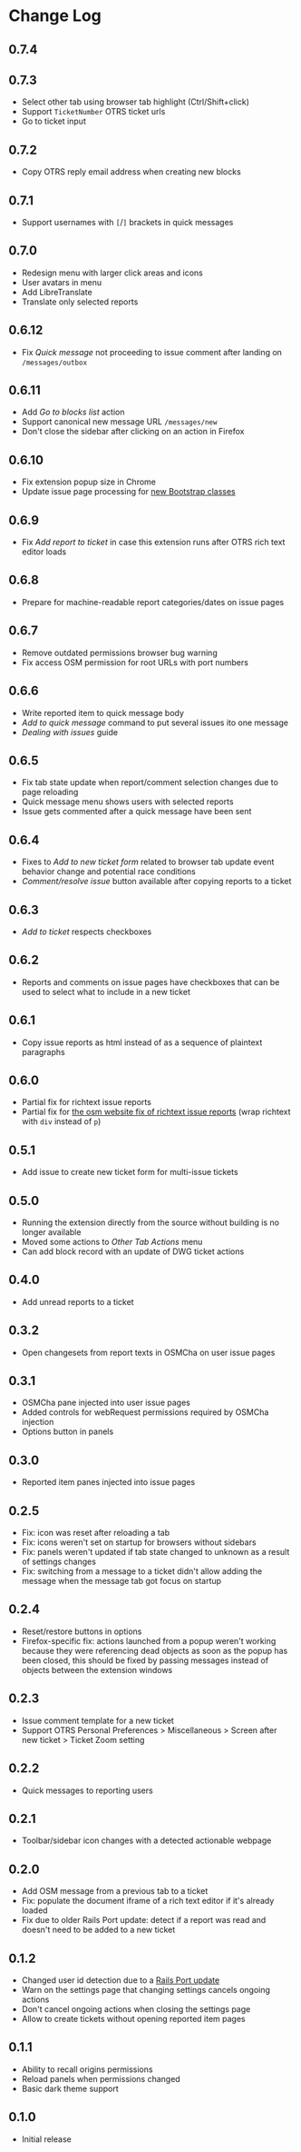 # Change Log

## 0.7.4

## 0.7.3

- Select other tab using browser tab highlight (Ctrl/Shift+click)
- Support `TicketNumber` OTRS ticket urls
- Go to ticket input

## 0.7.2

- Copy OTRS reply email address when creating new blocks

## 0.7.1

- Support usernames with `[`/`]` brackets in quick messages

## 0.7.0

- Redesign menu with larger click areas and icons
- User avatars in menu
- Add LibreTranslate
- Translate only selected reports

## 0.6.12

- Fix *Quick message* not proceeding to issue comment after landing on `/messages/outbox`

## 0.6.11

- Add *Go to blocks list* action
- Support canonical new message URL `/messages/new`
- Don't close the sidebar after clicking on an action in Firefox

## 0.6.10

- Fix extension popup size in Chrome
- Update issue page processing for [new Bootstrap classes](https://github.com/openstreetmap/openstreetmap-website/pull/4756)

## 0.6.9

- Fix *Add report to ticket* in case this extension runs after OTRS rich text editor loads

## 0.6.8

- Prepare for machine-readable report categories/dates on issue pages

## 0.6.7

- Remove outdated permissions browser bug warning
- Fix access OSM permission for root URLs with port numbers

## 0.6.6

- Write reported item to quick message body
- *Add to quick message* command to put several issues ito one message
- *Dealing with issues* guide

## 0.6.5

- Fix tab state update when report/comment selection changes due to page reloading
- Quick message menu shows users with selected reports
- Issue gets commented after a quick message have been sent

## 0.6.4

- Fixes to *Add to new ticket form* related to browser tab update event behavior change and potential race conditions
- *Comment/resolve issue* button available after copying reports to a ticket

## 0.6.3

- *Add to ticket* respects checkboxes

## 0.6.2

- Reports and comments on issue pages have checkboxes that can be used to select what to include in a new ticket

## 0.6.1

- Copy issue reports as html instead of as a sequence of plaintext paragraphs

## 0.6.0

- Partial fix for richtext issue reports
- Partial fix for [the osm website fix of richtext issue reports](https://github.com/openstreetmap/openstreetmap-website/pull/3566) (wrap richtext with `div` instead of `p`)

## 0.5.1

- Add issue to create new ticket form for multi-issue tickets

## 0.5.0

- Running the extension directly from the source without building is no longer available
- Moved some actions to *Other Tab Actions* menu
- Can add block record with an update of DWG ticket actions

## 0.4.0

- Add unread reports to a ticket

## 0.3.2

- Open changesets from report texts in OSMCha on user issue pages

## 0.3.1

- OSMCha pane injected into user issue pages
- Added controls for webRequest permissions required by OSMCha injection
- Options button in panels

## 0.3.0

- Reported item panes injected into issue pages

## 0.2.5

- Fix: icon was reset after reloading a tab
- Fix: icons weren't set on startup for browsers without sidebars
- Fix: panels weren't updated if tab state changed to unknown as a result of settings changes
- Fix: switching from a message to a ticket didn't allow adding the message when the message tab got focus on startup

## 0.2.4

- Reset/restore buttons in options
- Firefox-specific fix: actions launched from a popup weren't working because they were referencing dead objects as soon as the popup has been closed, this should be fixed by passing messages instead of objects between the extension windows

## 0.2.3

- Issue comment template for a new ticket
- Support OTRS Personal Preferences > Miscellaneous > Screen after new ticket > Ticket Zoom setting

## 0.2.2

- Quick messages to reporting users

## 0.2.1

- Toolbar/sidebar icon changes with a detected actionable webpage

## 0.2.0

- Add OSM message from a previous tab to a ticket
- Fix: populate the document iframe of a rich text editor if it's already loaded
- Fix due to older Rails Port update: detect if a report was read and doesn't need to be added to a new ticket

## 0.1.2

- Changed user id detection due to a [Rails Port update](https://github.com/openstreetmap/openstreetmap-website/commit/3719e8defbe019b153df79bf6996341d5774759d#diff-78ff736409d758722403cce31873ba803b3fb526d37398ca21caa557b54dfd95)
- Warn on the settings page that changing settings cancels ongoing actions
- Don't cancel ongoing actions when closing the settings page
- Allow to create tickets without opening reported item pages

## 0.1.1

- Ability to recall origins permissions
- Reload panels when permissions changed
- Basic dark theme support

## 0.1.0

- Initial release
